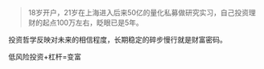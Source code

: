 > 18岁开户，21岁在上海进入后来50亿的量化私募做研究实习，自己投资理财的起点100万左右，眨眼已是5年。

投资哲学反映对未来的相信程度，长期稳定的碎步慢行就是财富密码。

低风险投资+杠杆=变富
